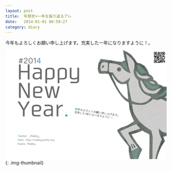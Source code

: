 ```yaml
---
layout: post
title:  年賀状+一年を振り返るアレ
date:   2014-01-01 08:59:27
category: diary
---
```


今年もよろしくお願い申し上げます。充実した一年になりますように！。

![Picture description](/images/2014/01/newyear2014.png){: .img-thumbnail}

